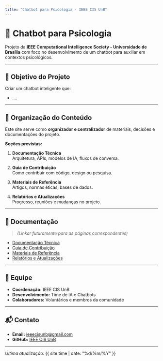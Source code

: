 ```yaml
---
title: "Chatbot para Psicologia - IEEE CIS UnB"
---
```


# 🤖 Chatbot para Psicologia
Projeto da **IEEE Computational Intelligence Society - Universidade de Brasília** com foco no desenvolvimento de um chatbot para auxiliar em contextos psicológicos.

---

## 📌 Objetivo do Projeto
Criar um chatbot inteligente que:
- ....

---

## 📂 Organização do Conteúdo
Este site serve como **organizador e centralizador** de materiais, decisões e documentações do projeto.

**Seções previstas:**
1. **Documentação Técnica**  
   Arquitetura, APIs, modelos de IA, fluxos de conversa.

2. **Guia de Contribuição**  
   Como contribuir com código, design ou pesquisa.

3. **Materiais de Referência**  
   Artigos, normas éticas, bases de dados.

4. **Relatórios e Atualizações**  
   Progresso, reuniões e mudanças no projeto.

---

## 📄 Documentação
> *(Linkar futuramente para as páginas correspondentes)*

- [Documentação Técnica](#)
- [Guia de Contribuição](#)
- [Materiais de Referência](#)
- [Relatórios e Atualizações](#)

---

## 👥 Equipe
- **Coordenação:** IEEE CIS UnB  
- **Desenvolvimento:** Time de IA e Chatbots  
- **Colaboradores:** Voluntários e membros da comunidade

---

## 📬 Contato
- **Email:** ieeecisunb@gmail.com
- **GitHub:** [IEEE CIS UnB](https://unb-cis.github.io/Chatbot-Psicologia/)

---

*Última atualização:* {{ site.time | date: "%d/%m/%Y" }}

